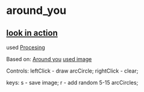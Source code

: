 around_you
==========
[look in action](http://www.openprocessing.org/sketch/155350) 
----------------------------

used [Procesing](http://www.processing.org/)

Based on:
[Around you](https://www.flickr.com/photos/sergioalbiac/7127965111/)
[used image](http://society6.com/product/sasha-c7u_print#1=45)

Controls:
leftClick   - draw arcCircle;
rightClick  - clear;

keys:
s - save image;
r - add random 5-15 arcCircles;
